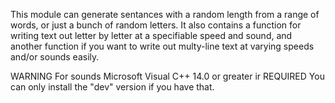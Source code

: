 This module can generate sentances with a random length from a range of words, or just a bunch of random letters.
It also contains a function for writing text out letter by letter at a specifiable speed and sound, and another function if you want to write out multy-line text at varying speeds and/or sounds easily.

WARNING
For sounds Microsoft Visual C++ 14.0 or greater ir REQUIRED
You can only install the "dev" version if you have that.